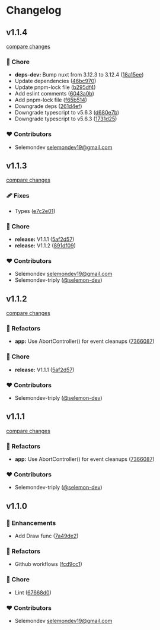 # Changelog


## v1.1.4

[compare changes](https://github.com/selemondev/nuxt-signature-pad/compare/v1.1.3...v1.1.4)

### 🏡 Chore

- **deps-dev:** Bump nuxt from 3.12.3 to 3.12.4 ([18a15ee](https://github.com/selemondev/nuxt-signature-pad/commit/18a15ee))
- Update dependencies ([46bc970](https://github.com/selemondev/nuxt-signature-pad/commit/46bc970))
- Update pnpm-lock file ([b295df4](https://github.com/selemondev/nuxt-signature-pad/commit/b295df4))
- Add eslint comments ([6043a0b](https://github.com/selemondev/nuxt-signature-pad/commit/6043a0b))
- Add pnpm-lock file ([f65b514](https://github.com/selemondev/nuxt-signature-pad/commit/f65b514))
- Downgrade deps ([261d4ef](https://github.com/selemondev/nuxt-signature-pad/commit/261d4ef))
- Downgrade typescript to v5.6.3 ([d680e7b](https://github.com/selemondev/nuxt-signature-pad/commit/d680e7b))
- Downgrade typescript to v5.6.3 ([1731d25](https://github.com/selemondev/nuxt-signature-pad/commit/1731d25))

### ❤️ Contributors

- Selemondev <selemondev19@gmail.com>

## v1.1.3

[compare changes](https://github.com/selemondev/nuxt-signature-pad/compare/v1.1.2...v1.1.3)

### 🩹 Fixes

- Types ([e7c2e01](https://github.com/selemondev/nuxt-signature-pad/commit/e7c2e01))

### 🏡 Chore

- **release:** V1.1.1 ([5af2d57](https://github.com/selemondev/nuxt-signature-pad/commit/5af2d57))
- **release:** V1.1.2 ([891df09](https://github.com/selemondev/nuxt-signature-pad/commit/891df09))

### ❤️ Contributors

- Selemondev <selemondev19@gmail.com>
- Selemondev-triply ([@selemon-dev](http://github.com/selemon-dev))

## v1.1.2

[compare changes](https://github.com/selemondev/nuxt-signature-pad/compare/v1.1.1...v1.1.2)

### 💅 Refactors

- **app:** Use AbortController() for event cleanups ([7366087](https://github.com/selemondev/nuxt-signature-pad/commit/7366087))

### 🏡 Chore

- **release:** V1.1.1 ([5af2d57](https://github.com/selemondev/nuxt-signature-pad/commit/5af2d57))

### ❤️ Contributors

- Selemondev-triply ([@selemon-dev](http://github.com/selemon-dev))

## v1.1.1

[compare changes](https://github.com/selemondev/nuxt-signature-pad/compare/v1.1.1...v1.1.1)

### 💅 Refactors

- **app:** Use AbortController() for event cleanups ([7366087](https://github.com/selemondev/nuxt-signature-pad/commit/7366087))

### ❤️ Contributors

- Selemondev-triply ([@selemon-dev](http://github.com/selemon-dev))

## v1.1.0


### 🚀 Enhancements

- Add Draw func ([7a49de2](https://github.com/selemondev/nuxt-signature-pad/commit/7a49de2))

### 💅 Refactors

- Github workflows ([fcd9cc1](https://github.com/selemondev/nuxt-signature-pad/commit/fcd9cc1))

### 🏡 Chore

- Lint ([67668d0](https://github.com/selemondev/nuxt-signature-pad/commit/67668d0))

### ❤️ Contributors

- Selemondev <selemondev19@gmail.com>

